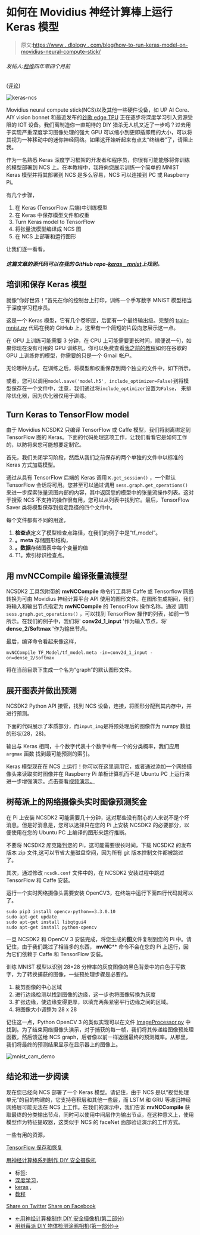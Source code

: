 # 如何在 Movidius 神经计算棒上运行 Keras 模型

> 原文:[https://www . dlology . com/blog/how-to-run-keras-model-on-movidius-neural-compute-stick/](https://www.dlology.com/blog/how-to-run-keras-model-on-movidius-neural-compute-stick/)

###### 发帖人:[程维](/blog/author/Chengwei/)四年零四个月前

([评论](/blog/how-to-run-keras-model-on-movidius-neural-compute-stick/#disqus_thread))

![keras-ncs](../Images/03a05da6e25a4bccc94a85cc2a9a4a56.png)

Movidius neural compute stick(NCS)以及其他一些硬件设备，如 UP AI Core、AIY vision bonnet 和最近发布的[谷歌 edge TPU](https://cloud.google.com/edge-tpu/) 正在逐步将深度学习引入资源受限的 IOT 设备。我们离制造你一直期待的 DIY 猎杀无人机又近了一步吗？过去用于实现严重深度学习图像处理的强大 GPU 可以缩小到更即插即用的大小，可以将其视为一种移动中的迷你神经网络。如果这开始听起来有点太“终结者”了，请阻止我。

作为一名熟悉 Keras 深度学习框架的开发者和程序员，你很有可能能够将你训练的模型部署到 NCS 上。在本教程中，我将向您展示训练一个简单的 MNIST Keras 模型并将其部署到 NCS 是多么容易，NCS 可以连接到 PC 或 Raspberry Pi。

有几个步骤，

1.  在 Keras (TensorFlow 后端)中训练模型
2.  在 Keras 中保存模型文件和权重
3.  Turn <g class="gr_ gr_129 gr-alert gr_gramm gr_inline_cards gr_disable_anim_appear Grammar only-ins replaceWithoutSep" id="129" data-gr-id="129">Keras</g> model to TensorFlow
4.  将张量流模型编译成 NCS 图
5.  在 NCS 上部署和运行图形

让我们逐一看看。

#### *这篇文章的源代码可以在我的 GitHub repo-**[keras _ mnist](https://github.com/Tony607/keras_mnist)上找到。***

## 培训和保存 Keras 模型

就像“你好世界！”首先在你的控制台上打印，训练一个手写数字 MNIST 模型相当于深度学习程序员。

这是一个 Keras 模型，它有几个卷积层，后面有一个最终输出级。完整的 [train-mnist.py](https://github.com/Tony607/keras_mnist/blob/master/train-minst.py) 代码在我的 GitHub 上，这里有一个简短的片段向您展示这一点。

在 GPU 上训练可能需要 3 分钟，在 CPU 上可能需要更长时间，顺便说一句，如果你现在没有可用的 GPU 训练机，你可以免费查看[我之前的教程](https://www.dlology.com/blog/how-to-run-object-detection-and-segmentation-on-video-fast-for-free/)如何在谷歌的 GPU 上训练你的模型，你需要的只是一个 Gmail 帐户。

无论哪种方式，在训练之后，将模型和权重保存到两个独立的文件中，如下所示。

或者，您可以调用<g class="gr_ gr_182 gr-alert gr_gramm gr_inline_cards gr_run_anim Style multiReplace" id="182" data-gr-id="182">`model.save('model.h5', include_optimizer=False)`<g class="gr_ gr_182 gr-alert gr_gramm gr_inline_cards gr_disable_anim_appear Style multiReplace" id="182" data-gr-id="182">到</g>将模型保存在一个文件中，注意，我们通过将<g class="gr_ gr_183 gr-alert gr_gramm gr_inline_cards gr_run_anim Style multiReplace" id="183" data-gr-id="183">`include_optimizer`<g class="gr_ gr_183 gr-alert gr_gramm gr_inline_cards gr_disable_anim_appear Style multiReplace" id="183" data-gr-id="183"><g class="gr_ gr_184 gr-alert gr_gramm gr_inline_cards gr_run_anim Style multiReplace" id="184" data-gr-id="184"><g class="gr_ gr_181 gr-alert gr_gramm gr_inline_cards gr_run_anim Punctuation only-del replaceWithoutSep" id="181" data-gr-id="181"><g class="gr_ gr_183 gr-alert gr_gramm gr_inline_cards gr_disable_anim_appear Style multiReplace" id="183" data-gr-id="183">设置为</g></g></g>`False`<g class="gr_ gr_184 gr-alert gr_gramm gr_inline_cards gr_disable_anim_appear Style multiReplace" id="184" data-gr-id="184"><g class="gr_ gr_181 gr-alert gr_gramm gr_inline_cards gr_disable_anim_appear Punctuation only-del replaceWithoutSep" id="181" data-gr-id="181"><g class="gr_ gr_181 gr-alert gr_gramm gr_inline_cards gr_disable_anim_appear Punctuation only-del replaceWithoutSep" id="181" data-gr-id="181">，</g></g> 来排除优化器，因为优化器仅用于训练。</g></g></g></g>

## Turn Keras to TensorFlow model

由于 Movidius NCSDK2 只编译 TensorFlow 或 Caffe 模型，我们将剥离绑定到 TensorFlow 图的 Keras。下面的代码处理这项工作，让我们看看它是如何工作的，以防将来您可能想要定制它。

首先，我们关闭学习阶段，然后从我们之前保存的两个单独的文件中以标准的 Keras 方式加载模型。

通过<g class="gr_ gr_198 gr-alert gr_gramm gr_inline_cards gr_run_anim Style multiReplace" id="198" data-gr-id="198">从具有 TensorFlow 后端的</g> Keras 调用 `K.get_session()` <g class="gr_ gr_198 gr-alert gr_gramm gr_inline_cards gr_disable_anim_appear Style multiReplace" id="198" data-gr-id="198">，一个默认 TensorFlow 会话将可用。您甚至可以通过<g class="gr_ gr_199 gr-alert gr_gramm gr_inline_cards gr_run_anim Style multiReplace" id="199" data-gr-id="199">调用</g> `sess.graph.get_operations()` <g class="gr_ gr_199 gr-alert gr_gramm gr_inline_cards gr_disable_anim_appear Style multiReplace" id="199" data-gr-id="199">来进一步探索张量流图内部的内容，其中</g>返回您的模型中的张量流操作列表。这对于搜索 NCS 不支持的操作很有用，您可以从列表中找到它。最后，TensorFlow Saver 类将模型保存到指定路径的四个文件中。</g>

每个文件都有不同的用途，

1.  **检查点**定义了模型检查点路径，在我们的例子中是“tf_model”。
2.  **。meta** 存储图形结构，
3.  **。数据**存储图表中每个变量的值
4.  T1。索引标识检查点。

## 用 mvNCCompile 编译张量流模型

NCSDK2 工具包附带的 **mvNCCompile** 命令行工具将 Caffe 或 Tensorflow 网络转换为可由 Movidius 神经计算平台 API 使用的图形文件。在图形生成期间，我们将输入和输出节点指定为 **mvNCCompile** 的 TensorFlow 操作名称。通过 <g class="gr_ gr_200 gr-alert gr_gramm gr_inline_cards gr_run_anim Style multiReplace" id="200" data-gr-id="200">调用</g> `sess.graph.get_operations()` <g class="gr_ gr_200 gr-alert gr_gramm gr_inline_cards gr_disable_anim_appear Style multiReplace" id="200" data-gr-id="200">，</g>可以找到 TensorFlow 操作的列表，如前一节所示。在我们的例子中，我们将' **conv2d_1_input** '作为输入节点，将' **dense_2/Softmax** '作为输出节点。

最后，编译命令看起来像这样，

```
mvNCCompile TF_Model/tf_model.meta -in=conv2d_1_input -on=dense_2/Softmax
```

将在当前目录下生成一个名为“graph”的默认图形文件。

## 展开图表并做出预测

NCSDK2 Python API 接管，找到 NCS 设备，连接，将图形分配到其内存中，并进行预测。

下面的代码展示了本质部分，而<g class="gr_ gr_177 gr-alert gr_gramm gr_inline_cards gr_run_anim Style multiReplace" id="177" data-gr-id="177">`input_img`<g class="gr_ gr_177 gr-alert gr_gramm gr_inline_cards gr_disable_anim_appear Style multiReplace" id="177" data-gr-id="177">是</g>将预处理后的图像作为 numpy 数组的形状(28，28)。</g>

输出与 Keras 相同，十个数字代表十个数字中每一个的分类概率，我们<g class="gr_ gr_180 gr-alert gr_gramm gr_inline_cards gr_run_anim Style multiReplace" id="180" data-gr-id="180">应用</g> `argmax` <g class="gr_ gr_180 gr-alert gr_gramm gr_inline_cards gr_disable_anim_appear Style multiReplace" id="180" data-gr-id="180"><g class="gr_ gr_178 gr-alert gr_gramm gr_inline_cards gr_run_anim Grammar only-ins doubleReplace replaceWithoutSep" id="178" data-gr-id="178">函数</g></g> 找到最可能预测的索引。

Keras 模型现在在 NCS 上运行！你可以在这里调用它，或者通过添加一个网络摄像头来读取实时图像并在 Raspberry Pi 单板计算机而不是 Ubuntu PC 上运行来进一步增强演示。点击查看[视频演示。](https://youtu.be/tlhwfjOs2Sk)

## 树莓派上的网络摄像头实时图像预测奖金

在 Pi 上安装 NCSDK2 可能需要几十分钟，这对那些没有耐心的人来说不是个坏消息。但是好消息是，您可以选择只在您的 Pi 上安装 NCSDK2 的必要部分，以便使用在您的 Ubuntu PC 上编译的图形来运行推断。

不要将 NCSDK2 库克隆到您的 Pi，这可能需要很长时间，下载 NCSDK2 的发布版本 zip 文件,这可以节省大量磁盘空间，因为所有 git 版本控制文件都被跳过了。

其次，通过修改 `ncsdk.conf` <g class="gr_ gr_175 gr-alert gr_gramm gr_inline_cards gr_disable_anim_appear Style multiReplace" id="175" data-gr-id="175">文件</g>中的<g class="gr_ gr_175 gr-alert gr_gramm gr_inline_cards gr_run_anim Style multiReplace" id="175" data-gr-id="175">，在 NCSDK2 安装过程中跳过 TensorFlow 和 Caffe 安装。</g>

运行一个实时网络摄像头需要安装 OpenCV3，在终端中运行下面四行代码就可以了。

```
sudo pip3 install opencv-python==3.3.0.10
sudo apt-get update
sudo apt-get install libqtgui4
sudo apt-get install python-opencv
```

一旦 NCSDK2 和 OpenCV 3 安装完成，将您生成的**图**文件复制到您的 Pi 中。请记住，由于我们跳过了相当多的东西， **mvNC**** 命令不会在您的 Pi 上运行，因为它们依赖于 Caffe 和 TensorFlow 安装。

训练 MNIST 模型以识别 28×28 分辨率的灰度图像的黑色背景中的白色手写数字，为了转换捕获的图像，一些预处理步骤是必要的。

1.  裁剪图像的中心区域
2.  进行边缘检测以找到图像的边缘，这一步也将图像转换为灰度
3.  扩张边缘，使边缘变得更厚，以填充两条紧密平行边缘之间的区域。
4.  将图像大小调整为 28 x 28

记住这一点，Python OpenCV 3 的类似实现可以在文件 [ImageProcessor.py](https://github.com/Tony607/keras_mnist/blob/master/ImageProcessor.py) 中找到。为了结束网络摄像头演示，对于捕获的每一帧，我们将其传递给图像预处理函数，然后馈送给 NCS graph，后者像以前一样返回最终的预测概率。从那里，我们将最终的预测结果显示在显示器上的图像上。

![mnist_cam_demo](../Images/3fddd7241416f2c150b3bcf928964769.png)

## 结论和进一步阅读

现在您已经向 NCS 部署了一个 Keras 模型。请记住，由于 NCS 是以“视觉处理单元”的目的构建的，它支持卷积层和其他一些层，而 LSTM 和 GRU 等递归神经网络层可能无法在 NCS 上工作。在我们的演示中，我们告诉 **mvNCCompile** 获取最终的分类输出节点，同时可以使用中间层作为输出节点，在这种意义上，使用模型作为特征提取器，这类似于 NCS 的 faceNet 面部验证演示的工作方式。

一些有用的资源，

[TensorFlow 保存和恢复](https://www.tensorflow.org/guide/saved_model)

[用神经计算棒系列制作 DIY 安全摄像机](https://www.dlology.com/blog/build-a-diy-security-camera-with-neural-compute-stick-part-1/)

*   标签:
*   [深度学习](/blog/tag/deep-learning/)，
*   [keras](/blog/tag/keras/) ,
*   [教程](/blog/tag/tutorial/)

[Share on Twitter](https://twitter.com/intent/tweet?url=https%3A//www.dlology.com/blog/how-to-run-keras-model-on-movidius-neural-compute-stick/&text=How%20to%20run%20Keras%20model%20on%20Movidius%20neural%20compute%20stick) [Share on Facebook](https://www.facebook.com/sharer/sharer.php?u=https://www.dlology.com/blog/how-to-run-keras-model-on-movidius-neural-compute-stick/)

*   [←用神经计算棒制作 DIY 安全摄像机(第二部分)](/blog/build-a-diy-security-camera-with-neural-compute-stick-part-2/)
*   [用树莓派 DIY 物体检测涂鸦相机(第一部分)→](/blog/diy-object-detection-doodle-camera-with-raspberry-pi-part-1/)
